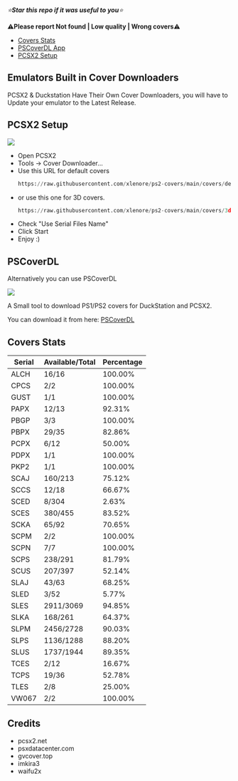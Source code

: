 *⭐**Star this repo if it was useful to you**⭐*

⚠️**Please report Not found | Low quality | Wrong covers**⚠️

- [Covers Stats](https://github.com/xlenore/ps2-covers#Covers_Stats  "Covers Stats")
- [PSCoverDL App](https://github.com/xlenore/ps2-covers#PSCoverDL)
- [PCSX2 Setup](https://github.com/xlenore/ps2-covers#pcsx2-setup  "PCSX2 Setup")


## Emulators Built in Cover Downloaders
PCSX2 & Duckstation Have Their Own Cover Downloaders, you will have to Update your emulator to the Latest Release.


## PCSX2 Setup

[![](https://i.imgur.com/frOjqhc.gif)](https://i.imgur.com/jTGL0HH.gif)

- Open PCSX2
- Tools -> Cover Downloader...
- Use this URL for default covers
  ```python
  https://raw.githubusercontent.com/xlenore/ps2-covers/main/covers/default/${serial}.jpg
- or use this one for 3D covers.
  ```python
  https://raw.githubusercontent.com/xlenore/ps2-covers/main/covers/3d/${serial}.png
- Check "Use Serial Files Name"
- Click Start
- Enjoy :)

## PSCoverDL
Alternatively you can use PSCoverDL 

[![](https://user-images.githubusercontent.com/57191159/275665605-4c4b3042-85e4-45b5-8f1b-48a6f00a93ea.png)](https://user-images.githubusercontent.com/57191159/275665605-4c4b3042-85e4-45b5-8f1b-48a6f00a93ea.png)

A Small tool to download PS1/PS2 covers for DuckStation and PCSX2.

You can download it from here: [PSCoverDL](https://github.com/xlenore/pscoverdl "PSCoverDL")

## Covers Stats

| Serial | Available/Total | Percentage |
| ------ | --------------- | ---------- |
| ALCH | 16/16 | 100.00% |
| CPCS | 2/2 | 100.00% |
| GUST | 1/1 | 100.00% |
| PAPX | 12/13 | 92.31% |
| PBGP | 3/3 | 100.00% |
| PBPX | 29/35 | 82.86% |
| PCPX | 6/12 | 50.00% |
| PDPX | 1/1 | 100.00% |
| PKP2 | 1/1 | 100.00% |
| SCAJ | 160/213 | 75.12% |
| SCCS | 12/18 | 66.67% |
| SCED | 8/304 | 2.63% |
| SCES | 380/455 | 83.52% |
| SCKA | 65/92 | 70.65% |
| SCPM | 2/2 | 100.00% |
| SCPN | 7/7 | 100.00% |
| SCPS | 238/291 | 81.79% |
| SCUS | 207/397 | 52.14% |
| SLAJ | 43/63 | 68.25% |
| SLED | 3/52 | 5.77% |
| SLES | 2911/3069 | 94.85% |
| SLKA | 168/261 | 64.37% |
| SLPM | 2456/2728 | 90.03% |
| SLPS | 1136/1288 | 88.20% |
| SLUS | 1737/1944 | 89.35% |
| TCES | 2/12 | 16.67% |
| TCPS | 19/36 | 52.78% |
| TLES | 2/8 | 25.00% |
| VW067 | 2/2 | 100.00% |

## Credits
* pcsx2.net
* psxdatacenter.com
* gvcover.top
* imkira3
* waifu2x
